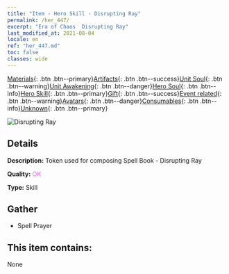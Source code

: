 ```yaml
---
title: "Item - Hero Skill - Disrupting Ray"
permalink: /her_447/
excerpt: "Era of Chaos  Disrupting Ray"
last_modified_at: 2021-08-04
locale: en
ref: "her_447.md"
toc: false
classes: wide
---
```

 [Materials](/Items/){: .btn .btn--primary}[Artifacts](/Items/Artifacts/){: .btn .btn--success}[Unit Soul](/Items/UnitSoul/){: .btn .btn--warning}[Unit Awakening](/Items/UnitAwakening/){: .btn .btn--danger}[Hero Soul](/Items/HeroSoul/){: .btn .btn--info}[Hero Skill](/Items/HeroSkill/){: .btn .btn--primary}[Gift](/Items/Gift/){: .btn .btn--success}[Event related](/Items/Events/){: .btn .btn--warning}[Avatars](/Items/Avatars/){: .btn .btn--danger}[Consumables](/Items/Consumables/){: .btn .btn--info}[Unknown](/Items/Unknown/){: .btn .btn--primary}

 ![Disrupting Ray](/images/t/ps_huimiezhiguang.png)

## Details
 **Description:** Token used for composing Spell Book - Disrupting Ray

 **Quality:** <span style="color: #DA70D6">OK</span>

 **Type:** Skill

## Gather

*    Spell Prayer 

## This item contains:

  None

